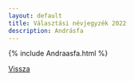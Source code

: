```yaml
---
layout: default
title: Választási névjegyzék 2022
description: Andrásfa
---
```


{% include Andraasfa.html %}

[Vissza](./)